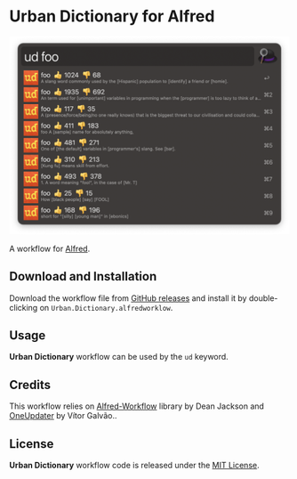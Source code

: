 # Urban Dictionary for Alfred

![alt text](demo.png)

A workflow for [Alfred][1].

## Download and Installation

Download the workflow file from [GitHub releases][2] and install it by double-clicking on `Urban.Dictionary.alfredworklow`.

## Usage

**Urban Dictionary** workflow can be used by the `ud` keyword.

## Credits

This workflow relies on [Alfred-Workflow][3] library by Dean Jackson and [OneUpdater][4] by Vítor Galvão..

## License

**Urban Dictionary** workflow code is released under the [MIT License][5].

[1]:http://www.alfredapp.com/
[2]:https://github.com/xilopaint/alfred-urban-dictionary/releases/latest
[3]:https://github.com/deanishe/alfred-workflow
[4]:https://github.com/vitorgalvao/alfred-workflows/tree/master/OneUpdater
[5]:https://opensource.org/licenses/MIT
